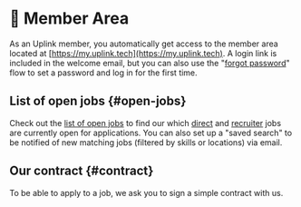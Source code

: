 # 🔐 Member Area

As an Uplink member, you automatically get access to the member area located at [https://my.uplink.tech](https://my.uplink.tech). A login link is included in the welcome email, but you can also use the "[forgot password](https://my.uplink.tech/password/new)" flow to set a password and log in for the first time.

## List of open jobs {#open-jobs}

Check out the [list of open jobs](https://my.uplink.tech/jobs) to find our which [direct](040-direct-jobs.md) and [recruiter](050-recruiter-jobs.md) jobs are currently open for applications. You can also set up a "saved search" to be notified of new matching jobs (filtered by skills or locations) via email.

## Our contract {#contract}

To be able to apply to a job, we ask you to sign a simple contract with us.
